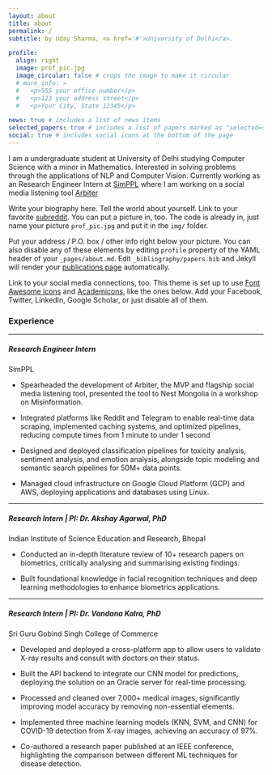 ```yaml
---
layout: about
title: about
permalink: /
subtitle: by Uday Sharma, <a href='#'>University of Delhi</a>.

profile:
  align: right
  image: prof_pic.jpg
  image_circular: false # crops the image to make it circular
  # more_info: >
  #   <p>555 your office number</p>
  #   <p>123 your address street</p>
  #   <p>Your City, State 12345</p>

news: true # includes a list of news items
selected_papers: true # includes a list of papers marked as "selected={true}"
social: true # includes social icons at the bottom of the page
---
```


I am a undergraduate student at University of Delhi studying Computer Science with a minor in Mathematics. Interested in solving problems through the applications of NLP and Computer Vision. Currently working as an Research Engineer Intern at [SimPPL](https://simppl.org) where I am working on a social media listening tool [Arbiter]()

Write your biography here. Tell the world about yourself. Link to your favorite [subreddit](http://reddit.com). You can put a picture in, too. The code is already in, just name your picture `prof_pic.jpg` and put it in the `img/` folder.

Put your address / P.O. box / other info right below your picture. You can also disable any of these elements by editing `profile` property of the YAML header of your `_pages/about.md`. Edit `_bibliography/papers.bib` and Jekyll will render your [publications page](/al-folio/publications/) automatically.

Link to your social media connections, too. This theme is set up to use [Font Awesome icons](https://fontawesome.com/) and [Academicons](https://jpswalsh.github.io/academicons/), like the ones below. Add your Facebook, Twitter, LinkedIn, Google Scholar, or just disable all of them.



### Experience

---

##### Research Engineer Intern  
SimPPL

- Spearheaded the development of Arbiter, the MVP and flagship social media listening tool, presented the tool to Nest Mongolia in a workshop on Misinformation. 

- Integrated platforms like Reddit and Telegram to enable real-time data scraping, implemented caching systems, and optimized pipelines, reducing compute times  from 1 minute to under 1 second

- Designed and deployed classification pipelines for toxicity analysis, sentiment analysis, and emotion analysis, alongside topic modeling and semantic search pipelines for 50M+ data points.

- Managed cloud infrastructure on Google Cloud Platform (GCP) and AWS, deploying applications and databases using Linux.

---

##### Research Intern | PI: Dr. Akshay Agarwal, PhD
Indian Institute of Science Education and Research, Bhopal

- Conducted an in-depth literature review of 10+ research papers on biometrics, critically analysing and summarising existing findings.

- Built foundational knowledge in facial recognition techniques and deep learning methodologies to enhance biometrics applications.

---

##### Research Intern | PI: Dr. Vandana Kalra, PhD


Sri Guru Gobind Singh College of Commerce

- Developed and deployed a cross-platform app to allow users to validate X-ray results and consult with doctors on their status.

- Built the API backend to integrate our CNN model for predictions, deploying the solution on an Oracle server for real-time processing.

- Processed and cleaned over 7,000+ medical images, significantly improving model accuracy by removing non-essential elements.

- Implemented three machine learning models (KNN, SVM, and CNN) for COVID-19 detection from X-ray images, achieving an accuracy of 97%.

- Co-authored a research paper published at an IEEE conference, highlighting the comparison between different ML techniques for disease detection.
